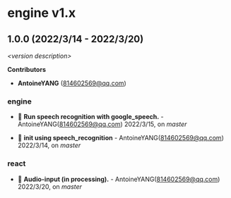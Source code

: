 # engine v1.x

## 1.0.0 (2022/3/14 - 2022/3/20)

_\<version description\>_

**Contributors**

- **AntoineYANG** (814602569@qq.com)

### engine

+ 🌱 **Run speech recognition with google_speech.** - AntoineYANG(814602569@qq.com) 2022/3/15, on _master_

+ 🌱 **init using speech_recognition** - AntoineYANG(814602569@qq.com) 2022/3/14, on _master_


### react

+ 🌱 **Audio-input (in processing).** - AntoineYANG(814602569@qq.com) 2022/3/20, on _master_


